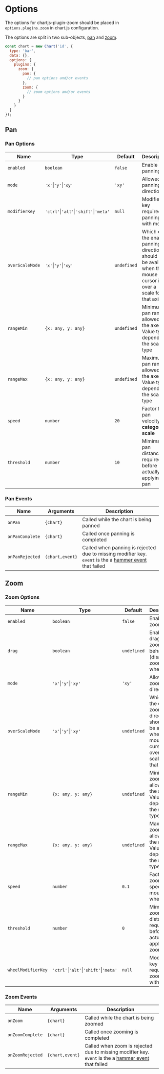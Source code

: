 # Options

The options for chartjs-plugin-zoom should be placed in `options.plugins.zoom` in chart.js configuration.

The options are split in two sub-objects, [pan](#pan) and [zoom](#zoom).

```js
const chart = new Chart('id', {
  type: 'bar',
  data: {},
  options: {
    plugins: {
      zoom: {
        pan: {
          // pan options and/or events
        },
        zoom: {
          // zoom options and/or events
        }
      }
    }
  }
});
```

## Pan

### Pan Options

| Name | Type | Default | Description
| ---- | ---- | ------- | ----------
| `enabled` | `boolean` | `false` | Enable panning
| `mode` | `'x'`\|`'y'`\|`'xy'` | `'xy'` | Allowed panning directions
| `modifierKey` | `'ctrl'`\|`'alt'`\|`'shift'`\|`'meta'` | `null` |  Modifier key required for panning with mouse
| `overScaleMode` | `'x'`\|`'y'`\|`'xy'` | `undefined` | Which of the enabled panning directions should only be available when the mouse cursor is over a scale for that axis
| `rangeMin` | `{x: any, y: any}` | `undefined` | Minimum pan range allowed for the axes. Value type depends on the scale type
| `rangeMax` | `{x: any, y: any}` | `undefined` | Maximum pan range allowed for the axes. Value type depends on the scale type
| `speed` | `number` | `20` | Factor for pan velocity on **category scale**
| `threshold` | `number` | `10` | Mimimal pan distance required before actually applying pan

### Pan Events

| Name | Arguments | Description
| ---- | --------- | -----------
| `onPan` | `{chart}` | Called while the chart is being panned
| `onPanComplete` | `{chart}` | Called once panning is completed
| `onPanRejected` | `{chart,event}` | Called when panning is rejected due to missing modifier key. `event` is the a [hammer event](https://hammerjs.github.io/api#event-object) that failed

## Zoom

### Zoom Options

| Name | Type | Default | Description
| ---- | ---- | ------- | ----------
| `enabled` | `boolean` | `false` | Enable zooming
| `drag` | `boolean` | `undefined` | Enable drag-to-zoom behavior (disables zooming by wheel)
| `mode` | `'x'`\|`'y'`\|`'xy'` | `'xy'` | Allowed zoom directions
| `overScaleMode` | `'x'`\|`'y'`\|`'xy'` | `undefined` | Which of the enabled zooming directions should only be available when the mouse cursor is over a scale for that axis
| `rangeMin` | `{x: any, y: any}` | `undefined` | Minimum zoom range allowed for the axes. Value type depends on the scale type
| `rangeMax` | `{x: any, y: any}` | `undefined` | Maximum zoom range allowed for the axes. Value type depends on the scale type
| `speed` | `number` | `0.1` | Factor of zoom speed via mouse wheel.
| `threshold` | `number` | `0` | Mimimal zoom distance required before actually applying zoom
| `wheelModifierKey` | `'ctrl'`\|`'alt'`\|`'shift'`\|`'meta'` | `null` |  Modifier key required for zooming with mouse

### Zoom Events

| Name | Arguments | Description
| ---- | --------- | -----------
| `onZoom` | `{chart}` | Called while the chart is being zoomed
| `onZoomComplete` | `{chart}` | Called once zooming is completed
| `onZoomRejected` | `{chart,event}` | Called when zoom is rejected due to missing modifier key. `event` is the a [hammer event](https://hammerjs.github.io/api#event-object) that failed
